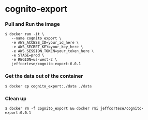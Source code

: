 # cognito-export

### Pull and Run the image
```shell
$ docker run -it \
   --name cognito_export \
   -e AWS_ACCESS_ID=your_id_here \
   -e AWS_SECRET_KEY=your_key_here \
   -e AWS_SESSION_TOKEN=your_token_here \
   -e STAGE=prod \
   -e REGION=us-west-2 \
   jeffcortese/cognito-export:0.0.1
```

### Get the data out of the container
```shell
$ docker cp cognito_export:./data ./data
```

### Clean up
```shell
$ docker rm -f cognito_export && docker rmi jeffcortese/cognito-export:0.0.1
```

